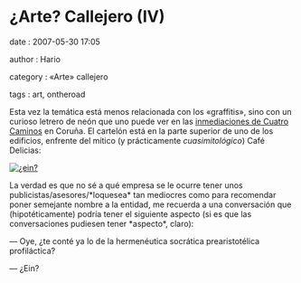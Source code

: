 ¿Arte? Callejero (IV)
=====================

date
:   2007-05-30 17:05

author
:   Hario

category
:   «Arte» callejero

tags
:   art, ontheroad

Esta vez la temática está menos relacionada con los «graffitis», sino
con un curioso letrero de neón que uno puede ver en las [inmediaciones
de Cuatro
Caminos](http://maps.google.com/maps/ms?ie=UTF8&hl=en&msa=0&msid=114303437087355913634.00000112b8abe2a87c8d8&ll=43.359042,-8.40409&spn=0.009283,0.017123&t=h&z=16&om=1)
en Coruña. El cartelón está en la parte superior de uno de los
edificios, enfrente del mítico (y prácticamente *cuasimitológico*) Café
Delicias:

[![¿ein?](http://hario.files.wordpress.com/2007/05/ein.jpeg)](http://maps.google.com/maps/ms?ie=UTF8&hl=en&msa=0&msid=114303437087355913634.00000112b8abe2a87c8d8&ll=43.359042,-8.40409&spn=0.009283,0.017123&t=h&z=16&om=1)

</p>
La verdad es que no sé a qué empresa se le ocurre tener unos
publicistas/asesores/*loquesea* tan mediocres como para recomendar poner
semejante nombre a la entidad, me recuerda a una conversación que
(hipotéticamente) podría tener el siguiente aspecto (si es que las
conversaciones pudiesen tener *aspecto*, claro):

— Oye, ¿te conté ya lo de la hermenéutica socrática prearistotélica
profiláctica?

— ¿Ein?
